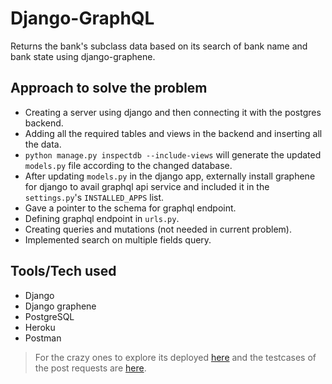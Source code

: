 # Django-GraphQL 

Returns the bank's subclass data based on its search of bank name and bank state using django-graphene.

## Approach to solve the problem
* Creating a server using django and then connecting it with the postgres backend.
* Adding all the required tables and views in the backend and inserting all the data.
* ```python manage.py inspectdb --include-views``` will generate the updated ```models.py``` file according to the changed database.
* After updating ```models.py``` in the django app, externally install graphene for django to avail graphql api service and included it in the ```settings.py```'s ```INSTALLED_APPS``` list.
* Gave a pointer to the schema for graphql endpoint.
* Defining graphql endpoint in ```urls.py```.
* Creating queries and mutations (not needed in current problem).
* Implemented search on multiple fields query.

## Tools/Tech used
* Django
* Django graphene
* PostgreSQL
* Heroku
* Postman

> For the crazy ones to explore its deployed [here](https://bank-branches-gql.herokuapp.com/gql/) and the testcases of the post requests are [here](https://www.postman.com/collections/53d5225e8a68bfb4f909).
